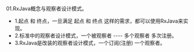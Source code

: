 01.RxJava概念与观察者设计模式。  
- 1.起点 和 终点，一旦满足 起点 和 终点 这样的需求，都可以使用RxJava来实现。  
- 2.标准中的观察者设计模式，一个被观察者 ---- 多个观察者 多次注册。  
- 3.RxJava是改装的观察者设计模式，一个订阅(注册) 一个观察者。  



